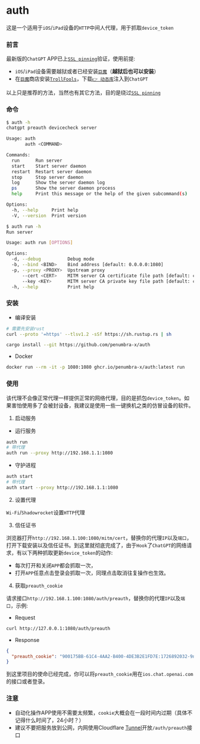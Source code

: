 # auth

这是一个适用于`iOS`/`iPad`设备的`HTTP`中间人代理，用于抓取`device_token`

### 前言

最新版的`ChatGPT` APP已上[`SSL pinning`](https://medium.com/trendyol-tech/securing-ios-applications-with-ssl-pinning-38d551945306)验证，使用前提:

- `iOS`/`iPad`设备需要越狱或者已经安装[`巨魔`](https://github.com/opa334/TrollStore)（**越狱后也可以安装**）
- 在[`巨魔`](https://github.com/opa334/TrollStore)商店安装[`TrollFools`](https://github.com/Lessica/TrollFools)，下载[`👉 动态库`](https://github.com/penumbra-x/auth/releases/download/lib/SSLKillSwitch2.dylib)注入到`ChatGPT`

以上只是推荐的方法，当然也有其它方法，目的是绕过[`SSL pinning`](https://medium.com/trendyol-tech/securing-ios-applications-with-ssl-pinning-38d551945306)

### 命令

```bash
$ auth -h
chatgpt preauth devicecheck server

Usage: auth
       auth <COMMAND>

Commands:
  run      Run server
  start    Start server daemon
  restart  Restart server daemon
  stop     Stop server daemon
  log      Show the server daemon log
  ps       Show the server daemon process
  help     Print this message or the help of the given subcommand(s)

Options:
  -h, --help     Print help
  -V, --version  Print version

$ auth run -h
Run server

Usage: auth run [OPTIONS]

Options:
  -d, --debug          Debug mode
  -b, --bind <BIND>    Bind address [default: 0.0.0.0:1080]
  -p, --proxy <PROXY>  Upstream proxy
      --cert <CERT>    MITM server CA certificate file path [default: ca/cert.crt]
      --key <KEY>      MITM server CA private key file path [default: ca/key.pem]
  -h, --help           Print help
```

### 安装

- 编译安装

```bash
# 需要先安装rust
curl --proto '=https' --tlsv1.2 -sSf https://sh.rustup.rs | sh

cargo install --git https://github.com/penumbra-x/auth
```

- Docker

```bash
docker run --rm -it -p 1080:1080 ghcr.io/penumbra-x/auth:latest run
```

### 使用

该代理不会像正常代理一样提供正常的网络代理，目的是抓包`device_token`。如果害怕使用多了会被封设备，我建议是使用一些一键换机之类的仿冒设备的软件。

1. 启动服务

- 运行服务

```bash
auth run
# 带代理
auth run --proxy http://192.168.1.1:1080
```

- 守护进程

```bash
auth start
# 带代理
auth start --proxy http://192.168.1.1:1080
```

2. 设置代理

`Wi-Fi`/`Shadowrocket`设置`HTTP`代理

3. 信任证书

浏览器打开`http://192.168.1.100:1080/mitm/cert`，替换你的代理`IP`以及`端口`，打开下载安装以及信任证书。到这里就彻底完成了，由于`Hook`了`ChatGPT`的网络请求，有以下两种抓取更新`device_token`的动作:

- 每次打开和关闭`APP`都会抓取一次，
- 打开`APP`任意点击登录会抓取一次，同理点击取消往复操作也生效。

4. 获取`preauth_cookie`

请求接口`http://192.168.1.100:1080/auth/preauth`，替换你的代理`IP`以及`端口`，示例:

- Request

```bash
curl http://127.0.0.1:1080/auth/preauth
```

- Response
  
```json
{
  "preauth_cookie": "900175BB-61C4-4AA2-B400-4DE3B2E1FD7E:1726892032-9nYJ1mU4JSUAEyhACbVOxYoCATD4uXX8H1HZRJzYQ4E%3D"
}
```

到这里项目的使命已经完成，你可以将`preauth_cookie`用在`ios.chat.openai.com`的接口或者登录。

### 注意

- 自动化操作APP使用不需要太频繁，`cookie`大概会在一段时间内过期（具体不记得什么时间了，24小时？）
- 建议不要把服务放到公网，内网使用Cloudflare [Tunnel](https://www.cloudflare.com/zh-cn/products/tunnel/)开放`/auth/preauth`接口
